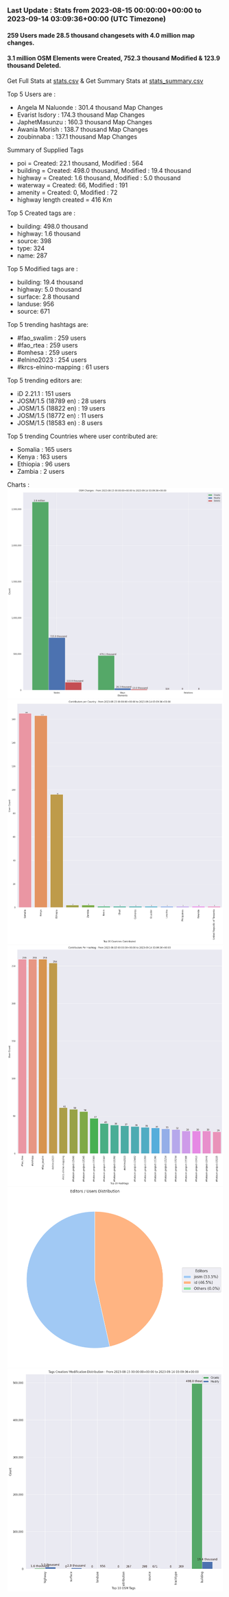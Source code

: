 ### Last Update : Stats from 2023-08-15 00:00:00+00:00 to 2023-09-14 03:09:36+00:00 (UTC Timezone)

#### 259 Users made 28.5 thousand changesets with 4.0 million map changes.
#### 3.1 million OSM Elements were Created, 752.3 thousand Modified & 123.9 thousand Deleted.
Get Full Stats at [stats.csv](/stats/elinino2023/Daily/stats.csv)
 & Get Summary Stats at [stats_summary.csv](/stats/elinino2023/Daily/stats_summary.csv)

Top 5 Users are : 
- Angela M Naluonde : 301.4 thousand Map Changes
- Evarist Isdory : 174.3 thousand Map Changes
- JaphetMasunzu : 160.3 thousand Map Changes
- Awania Morish : 138.7 thousand Map Changes
- zoubinnaba : 137.1 thousand Map Changes

Summary of Supplied Tags
- poi = Created: 22.1 thousand, Modified : 564
- building = Created: 498.0 thousand, Modified : 19.4 thousand
- highway = Created: 1.6 thousand, Modified : 5.0 thousand
- waterway = Created: 66, Modified : 191
- amenity = Created: 0, Modified : 72
- highway length created = 416 Km


Top 5 Created tags are :
- building: 498.0 thousand
- highway: 1.6 thousand
- source: 398
- type: 324
- name: 287


Top 5 Modified tags are :
- building: 19.4 thousand
- highway: 5.0 thousand
- surface: 2.8 thousand
- landuse: 956
- source: 671


Top 5 trending hashtags are:
- #fao_swalim : 259 users
- #fao_rtea : 259 users
- #omhesa : 259 users
- #elnino2023 : 254 users
- #krcs-elnino-mapping : 61 users


Top 5 trending editors are:
- iD 2.21.1 : 151 users
- JOSM/1.5 (18789 en) : 28 users
- JOSM/1.5 (18822 en) : 19 users
- JOSM/1.5 (18772 en) : 11 users
- JOSM/1.5 (18583 en) : 8 users


Top 5 trending Countries where user contributed are:
- Somalia : 165 users
- Kenya : 163 users
- Ethiopia : 96 users
- Zambia : 2 users


 Charts : 
![Alt text](./stats_osm_changes.png) 
![Alt text](./stats_users_per_country.png) 
![Alt text](./stats_users_per_hashtag.png) 
![Alt text](./stats_editors_pie_chart.png) 
![Alt text](./stats_tags.png) 
